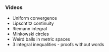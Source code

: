 ### Videos
* Uniform convergence
* Lipschtitz continuity
* Riemann integral
* Minkowski circles
* Weird balls in metric spaces
* 3 integral inequalities - proofs without words
